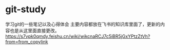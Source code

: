 # git-study
学习git的一些笔记以及心得体会
主要内容都放在飞书的知识库里面了，更新的内容也是从这里面直接更改。
https://s7vpk0qmdy.feishu.cn/wiki/wikcnaRCJ7c5iBR5jGxYPtzZtVh?from=from_copylink
